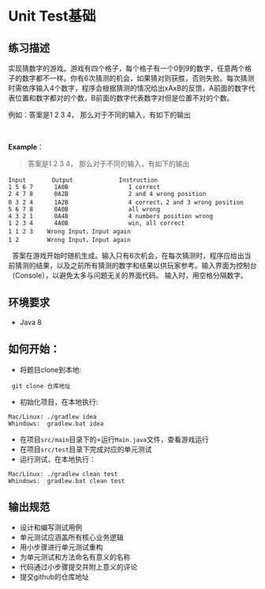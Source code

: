 # Unit Test基础

## 练习描述

实现猜数字的游戏。游戏有四个格子，每个格子有一个0到9的数字，任意两个格子的数字都不一样。你有6次猜测的机会，如果猜对则获胜，否则失败。每次猜测时需依序输入4个数字，程序会根据猜测的情况给出xAxB的反馈，A前面的数字代表位置和数字都对的个数，B前面的数字代表数字对但是位置不对的个数。

例如：答案是1 2 3 4， 那么对于不同的输入，有如下的输出

 

**Example**：

> 答案是1 2 3 4， 那么对于不同的输入，有如下的输出
 
```
Input　　    Output             Instruction
1 5 6 7      1A0B                 1 correct
2 4 7 8      0A2B                 2 and 4 wrong position 
0 3 2 4      1A2B                 4 correct，2 and 3 wrong position
5 6 7 8      0A0B                 all wrong
4 3 2 1      0A4B                 4 numbers position wrong
1 2 3 4      4A0B                 win, all correct
1 1 2 3    Wrong Input，Input again
1 2        Wrong Input，Input again
```
 
答案在游戏开始时随机生成。输入只有6次机会，在每次猜测时，程序应给出当前猜测的结果，以及之前所有猜测的数字和结果以供玩家参考。输入界面为控制台（Console），以避免太多与问题无关的界面代码。
输入时，用空格分隔数字。

## 环境要求
- Java 8

## 如何开始：

- 将题目clone到本地:
```
 git clone 仓库地址
```

- 初始化项目，在本地执行:

```
Mac/Linux: ./gradlew idea   
Whindows:  gradlew.bat idea  
```
- 在项目`src/main`目录下的=运行`Main.java`文件，查看游戏运行
- 在项目`src/test`目录下完成对应的单元测试
- 运行测试，在本地执行：
```
Mac/Linux: ./gradlew clean test 
Whindows:  gradlew.bat clean test
```

## 输出规范
- 设计和编写测试用例
- 单元测试应涵盖所有核心业务逻辑
- 用小步骤进行单元测试重构
- 为单元测试和方法命名有意义的名称
- 代码通过小步骤提交并附上意义的评论
- 提交github的仓库地址

